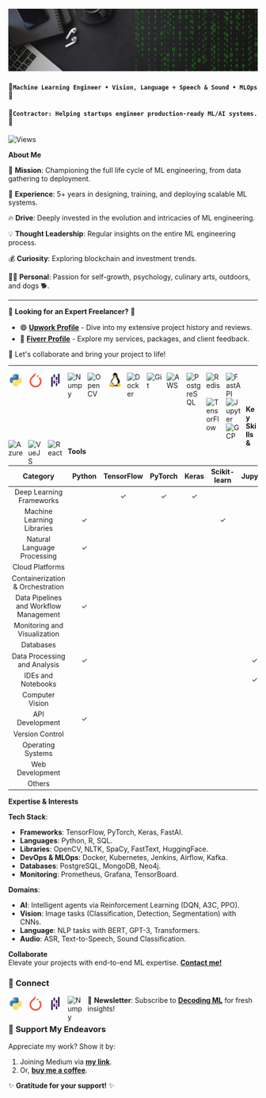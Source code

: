 ![Banner Image](./banner.png "Banner Image")

#### **🤖`Machine Learning Engineer • Vision, Language + Speech & Sound • MLOps`🤖**
#### **📝`Contractor: Helping startups engineer production-ready ML/AI systems.`📝**

![Views](https://komarev.com/ghpvc/?username=IusztinPaul)

**About Me**

🎯 **Mission**: Championing the full life cycle of ML engineering, from data gathering to deployment.<br/>

🧠 **Experience**: 5+ years in designing, training, and deploying scalable ML systems.<br/>

🔥 **Drive**: Deeply invested in the evolution and intricacies of ML engineering.<br/>

💡 **Thought Leadership**: Regular insights on the entire ML engineering process.<br/>

💰 **Curiosity**: Exploring blockchain and investment trends.<br/>

👨‍🍳 **Personal**: Passion for self-growth, psychology, culinary arts, outdoors, and dogs 🐕.<br/>

------

🚀 **Looking for an Expert Freelancer?** 🚀

- 🟢 [**Upwork Profile**](https://www.upwork.com/fl/yourusername) - Dive into my extensive project history and reviews.
- 🔵 [**Fiverr Profile**](https://www.fiverr.com/yourusername) - Explore my services, packages, and client feedback.

💼 Let's collaborate and bring your project to life!

-----

<img align="left" alt="Python" width="30px" style="padding-right:10px;" src="https://github.com/devicons/devicon/blob/master/icons/python/python-original.svg" />
<img align="left" alt="Pytorch" width="30px" style="padding-right:10px;" src="https://github.com/devicons/devicon/blob/master/icons/pytorch/pytorch-original.svg" />
<img align="left" alt="Pandas" width="30px" style="padding-right:10px;" src="https://github.com/devicons/devicon/blob/master/icons/pandas/pandas-original.svg" />
<img align="left" alt="Numpy" width="30px" style="padding-right:10px;" src="https://cdn.jsdelivr.net/gh/devicons/devicon/icons/numpy/numpy-original.svg" />
<img align="left" alt="OpenCV" width="30px" style="padding-right:10px;" src="https://cdn.jsdelivr.net/gh/devicons/devicon/icons/opencv/opencv-original.svg" />
<img align="left" alt="Linux" width="30px" style="padding-right:10px;" src="https://github.com/devicons/devicon/blob/master/icons/linux/linux-original.svg" />
<img align="left" alt="Docker" width="30px" style="padding-right:10px;" src="https://cdn.jsdelivr.net/gh/devicons/devicon/icons/docker/docker-original.svg" />
<img align="left" alt="Git" width="30px" style="padding-right:10px;" src="https://cdn.jsdelivr.net/gh/devicons/devicon/icons/git/git-original.svg" />
<img align="left" alt="AWS" width="30px" style="padding-right:10px;" src="https://cdn.jsdelivr.net/gh/devicons/devicon/icons/amazonwebservices/amazonwebservices-original.svg" />
<img align="left" alt="PostgreSQL" width="30px" style="padding-right:10px;" src="https://cdn.jsdelivr.net/gh/devicons/devicon/icons/postgresql/postgresql-original.svg" />
<img align="left" alt="Redis" width="30px" style="padding-right:10px;" src="https://cdn.jsdelivr.net/gh/devicons/devicon/icons/redis/redis-original.svg" />
<img align="left" alt="FastAPI" width="30px" style="padding-right:10px;" src="https://cdn.jsdelivr.net/gh/devicons/devicon/icons/fastapi/fastapi-original.svg" />
<img align="left" alt="TensorFlow" width="30px" style="padding-right:10px;" src="https://cdn.jsdelivr.net/gh/devicons/devicon/icons/tensorflow/tensorflow-original.svg" />
<img align="left" alt="Jupyter" width="30px" style="padding-right:10px;" src="https://cdn.jsdelivr.net/gh/devicons/devicon/icons/jupyter/jupyter-original-wordmark.svg" />
<img align="left" alt="GCP" width="30px" style="padding-right:10px;" src="https://cdn.jsdelivr.net/gh/devicons/devicon/icons/googlecloud/googlecloud-original.svg" />
<img align="left" alt="Azure" width="30px" style="padding-right:10px;" src="https://cdn.jsdelivr.net/gh/devicons/devicon/icons/azure/azure-original.svg" />
<img align="left" alt="VueJS" width="30px" style="padding-right:10px;" src="https://cdn.jsdelivr.net/gh/devicons/devicon/icons/vuejs/vuejs-original.svg" />
<img align="left" alt="React" width="30px" style="padding-right:10px;" src="https://cdn.jsdelivr.net/gh/devicons/devicon/icons/react/react-original.svg" />

<br/>
<br/>
<br/>

**Key Skills & Tools**

| Category                      | Python | TensorFlow | PyTorch | Keras | Scikit-learn | Jupyter | SpaCy | NLTK |
|:-----------------------------:|:------:|:----------:|:-------:|:-----:|:------------:|:-------:|:-----:|:----:|
| Deep Learning Frameworks      |        |     ✓      |    ✓    |   ✓   |              |         |       |      |
| Machine Learning Libraries    |    ✓   |            |         |       |       ✓       |         |       |      |
| Natural Language Processing   |    ✓   |            |         |       |              |         |   ✓    |  ✓   |
| Cloud Platforms               |        |            |         |       |              |         |       |      |
| Containerization & Orchestration |    |            |         |       |              |         |       |      |
| Data Pipelines and Workflow Management | ✓ |        |         |       |              |         |       |      |
| Monitoring and Visualization  |        |            |         |       |              |         |       |      |
| Databases                     |        |            |         |       |              |         |       |      |
| Data Processing and Analysis  |    ✓   |            |         |       |              |    ✓    |       |      |
| IDEs and Notebooks            |        |            |         |       |              |    ✓    |       |      |
| Computer Vision               |        |            |         |       |              |         |       |      |
| API Development               |    ✓   |            |         |       |              |         |       |      |
| Version Control               |        |            |         |       |              |         |       |      |
| Operating Systems             |        |            |         |       |              |         |       |      |
| Web Development               |        |            |         |       |              |         |       |      |
| Others                        |        |            |         |       |              |         |       |      |


**Expertise & Interests**

**Tech Stack**: 
  - **Frameworks**: TensorFlow, PyTorch, Keras, FastAI.
  - **Languages**: Python, R, SQL.
  - **Libraries**: OpenCV, NLTK, SpaCy, FastText, HuggingFace.
  - **DevOps & MLOps**: Docker, Kubernetes, Jenkins, Airflow, Kafka.
  - **Databases**: PostgreSQL, MongoDB, Neo4j.
  - **Monitoring**: Prometheus, Grafana, TensorBoard.
    
**Domains**:
  - **AI**: Intelligent agents via Reinforcement Learning (DQN, A3C, PPO).
  - **Vision**: Image tasks (Classification, Detection, Segmentation) with CNNs.
  - **Language**: NLP tasks with BERT, GPT-3, Transformers.
  - **Audio**: ASR, Text-to-Speech, Sound Classification.

**Collaborate**  
Elevate your projects with end-to-end ML expertise. [**Contact me!**](mailto:p.b.iusztin@gmail.com?subject=[From%20GitHub]%20ML%20Collaboration)

### 🔗 **Connect**
<img align="left" alt="Python" width="30px" style="padding-right:10px;" src="https://github.com/devicons/devicon/blob/master/icons/python/python-original.svg" />
<img align="left" alt="Pytorch" width="30px" style="padding-right:10px;" src="https://github.com/devicons/devicon/blob/master/icons/pytorch/pytorch-original.svg" />
<img align="left" alt="Pandas" width="30px" style="padding-right:10px;" src="https://github.com/devicons/devicon/blob/master/icons/pandas/pandas-original.svg" />
<img align="left" alt="Numpy" width="30px" style="padding-right:10px;" src="https://cdn.jsdelivr.net/gh/devicons/devicon/icons/numpy/numpy-original.svg" />

💌 **Newsletter**: Subscribe to [**Decoding ML**](https://pauliusztin.substack.com/) for fresh insights!

### 🙏 **Support My Endeavors**
Appreciate my work? Show it by:
1. Joining Medium via [**my link**](https://medium.com/membership/@pauliusztin).
2. Or, [**buy me a coffee**](https://www.buymeacoffee.com/pauliusztin).

✨ **Gratitude for your support!** ✨


